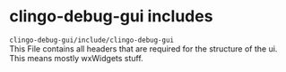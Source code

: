 # clingo-debug-gui includes
`clingo-debug-gui/include/clingo-debug-gui`  
This File contains all headers that are required for the structure of the ui.  
This means mostly wxWidgets stuff.  